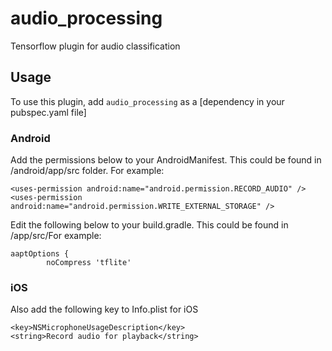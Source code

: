 # audio_processing

Tensorflow plugin for audio classification

## Usage
To use this plugin, add `audio_processing` as a [dependency in your pubspec.yaml file]

### Android
Add the permissions below to your AndroidManifest. This could be found in  <YourApp>/android/app/src folder. For example:

```
<uses-permission android:name="android.permission.RECORD_AUDIO" />
<uses-permission android:name="android.permission.WRITE_EXTERNAL_STORAGE" />
```

Edit the following below to your build.gradle. This could be found in <YourApp>/app/src/For example:

```
aaptOptions {
        noCompress 'tflite'
```


### iOS
Also add the following key to Info.plist for iOS
```
<key>NSMicrophoneUsageDescription</key>
<string>Record audio for playback</string>
```
